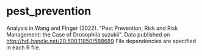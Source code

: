 # pest_prevention
Analysis in Wang and Finger (2022). "Pest Prevention, Risk and Risk Management: the Case of Drosophila suzukii".
Data published on http://hdl.handle.net/20.500.11850/588689
File dependencies are specified in each R file.
